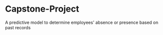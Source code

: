 # Capstone-Project
A predictive model to determine employees' absence or presence based on past records 

